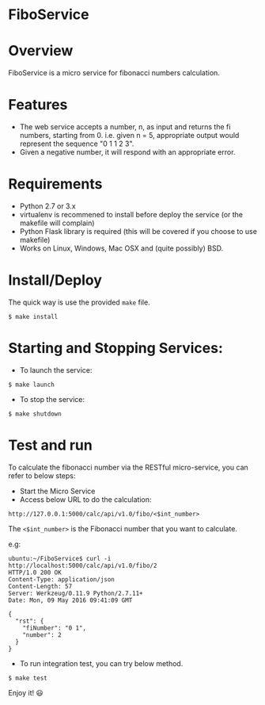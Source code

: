 # FiboService


Overview
========

FiboService is a micro service for fibonacci numbers calculation.


Features
========

* The web service accepts a number, n, as input and returns the fi numbers, starting from 0. i.e. given n = 5, appropriate output would represent the sequence "0 1 1 2 3".
* Given a negative number, it will respond with an appropriate error.


Requirements
============

* Python 2.7 or 3.x
* virtualenv is recommened to install before deploy the service (or the makefile will complain)
* Python Flask library is required (this will be covered if you choose to use makefile)
* Works on Linux, Windows, Mac OSX and (quite possibly) BSD.


Install/Deploy
===============


The quick way is use the provided `make` file.

 
```
$ make install
```  

Starting and Stopping Services:
==============================

* To launch the service:  

```
$ make launch
```

* To stop the service:

```
$ make shutdown
```

Test and run
=============

To calculate the fibonacci number via the RESTful micro-service, you can refer to below steps:

* Start the Micro Service
* Access below URL to do the calculation:

```
http://127.0.0.1:5000/calc/api/v1.0/fibo/<$int_number>
```

The `<$int_number>` is the Fibonacci number that you want to calculate.

e.g:

```
ubuntu:~/FiboService$ curl -i http://localhost:5000/calc/api/v1.0/fibo/2
HTTP/1.0 200 OK
Content-Type: application/json
Content-Length: 57
Server: Werkzeug/0.11.9 Python/2.7.11+
Date: Mon, 09 May 2016 09:41:09 GMT

{
  "rst": {
    "fiNumber": "0 1",
    "number": 2
  }
}
```

* To run integration test, you can try below method.

```
$ make test
```

Enjoy it! :smiley:
